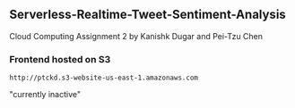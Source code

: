 ## Serverless-Realtime-Tweet-Sentiment-Analysis
Cloud Computing Assignment 2 by Kanishk Dugar and Pei-Tzu Chen

### Frontend hosted on S3
`http://ptckd.s3-website-us-east-1.amazonaws.com`

"currently inactive"




